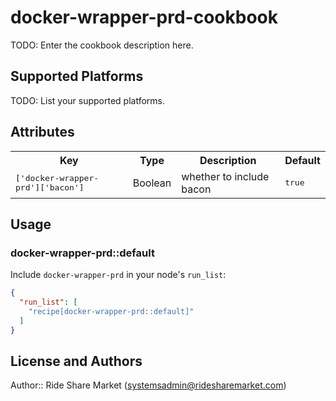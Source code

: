 # docker-wrapper-prd-cookbook

TODO: Enter the cookbook description here.

## Supported Platforms

TODO: List your supported platforms.

## Attributes

<table>
  <tr>
    <th>Key</th>
    <th>Type</th>
    <th>Description</th>
    <th>Default</th>
  </tr>
  <tr>
    <td><tt>['docker-wrapper-prd']['bacon']</tt></td>
    <td>Boolean</td>
    <td>whether to include bacon</td>
    <td><tt>true</tt></td>
  </tr>
</table>

## Usage

### docker-wrapper-prd::default

Include `docker-wrapper-prd` in your node's `run_list`:

```json
{
  "run_list": [
    "recipe[docker-wrapper-prd::default]"
  ]
}
```

## License and Authors

Author:: Ride Share Market (<systemsadmin@ridesharemarket.com>)
